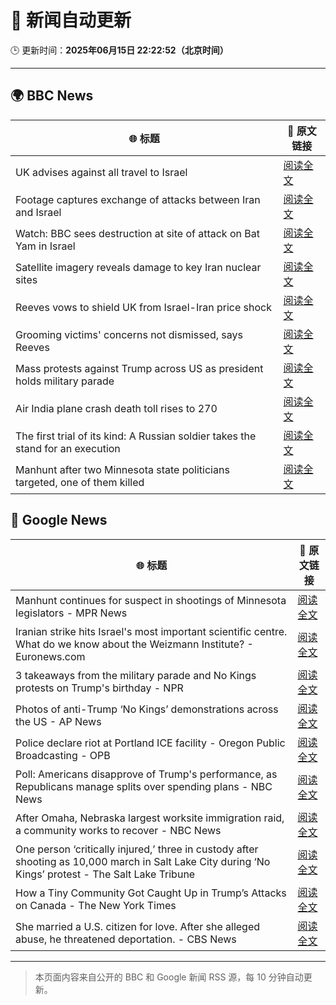 # 🧠 新闻自动更新

🕒 更新时间：**2025年06月15日 22:22:52（北京时间）**

---

## 🌍 BBC News

| 🌐 标题 | 🔗 原文链接 |
|--------|-------------|
| UK advises against all travel to Israel | [阅读全文](https://www.bbc.com/news/articles/c1kvk8jpy3vo) |
| Footage captures exchange of attacks between Iran and Israel | [阅读全文](https://www.bbc.com/news/videos/cy9090yje1do) |
| Watch: BBC sees destruction at site of attack on Bat Yam in Israel | [阅读全文](https://www.bbc.com/news/videos/cy9098pq0v1o) |
| Satellite imagery reveals damage to key Iran nuclear sites | [阅读全文](https://www.bbc.com/news/articles/c7808xvv737o) |
| Reeves vows to shield UK from Israel-Iran price shock | [阅读全文](https://www.bbc.com/news/articles/c3080q893z3o) |
| Grooming victims' concerns not dismissed, says Reeves | [阅读全文](https://www.bbc.com/news/articles/cz0d09zkyy7o) |
| Mass protests against Trump across US as president holds military parade | [阅读全文](https://www.bbc.com/news/articles/c70622038yxo) |
| Air India plane crash death toll rises to 270 | [阅读全文](https://www.bbc.com/news/articles/c0575me7j82o) |
| The first trial of its kind: A Russian soldier takes the stand for an execution | [阅读全文](https://www.bbc.com/news/articles/cp8ylx534j0o) |
| Manhunt after two Minnesota state politicians targeted, one of them killed | [阅读全文](https://www.bbc.com/news/articles/cgj83q2e562o) |

## 📰 Google News

| 🌐 标题 | 🔗 原文链接 |
|--------|-------------|
| Manhunt continues for suspect in shootings of Minnesota legislators - MPR News | [阅读全文](https://news.google.com/rss/articles/CBMiyAFBVV95cUxNR3QxcFF4aVpiaHN4RjV0SVJxd1ZIN3Nnb3NSYlhoUGtBUjZNOXQ2NE9yUU5kQWxEcHdIYTJ1dUxlbmc2NFhmTkdXeEpGd2RUM3VKQVNBV05fbENub3RfcDdta00zQk9CRUpIQTNfSGhydGQwOHRGSUg1MGxUQ184azVFM0c5R0M2a2F3cm00UU1xYnVGV09WbEFzNzZfY0hrdElKSVRHVmpNOGw2NmtoS3FneVNJemZEdjhTRHVJZFc1eTRyTjV4NQ?oc=5) |
| Iranian strike hits Israel's most important scientific centre. What do we know about the Weizmann Institute? - Euronews.com | [阅读全文](https://news.google.com/rss/articles/CBMixAFBVV95cUxPbmlzRE83aGphR2cwWElfaHpEd0w5d0RQUUtmRzItci1ZS2dteGREQU15M0ZLVmNyeFlaYUNXRnE1aVR4Q2tQR1pjZEhHUkhMb3VMeE9ZOHgxOUpZREV1SUN5aG1hOE5UNUU0RGdGYzZ1SjFvWTU0dFl4RlRnbTBFTEtPUG4xa2g1Q3pLMEV4X2FscTVaR3VQcUp1NUI1Q2VPN3YxQnh6LUYxc01tdERxQTdDS1ZZNlhBbnBPb2ttVW1CNTJE?oc=5) |
| 3 takeaways from the military parade and No Kings protests on Trump's birthday - NPR | [阅读全文](https://news.google.com/rss/articles/CBMivwFBVV95cUxNci1CR2VmckY3VXJScU9aSEN6ZGsxMEJNQ1p5amxfYzFjNnJWdVlUTFJWQjR4MjR5OFdoU0xGTDV2Zi1maWVScWNiXzQtdGczMW9pWEZxRkkwU1h6SVNfajcwMnNOQ0c4dGVPVHFrZUdnRkotSm43MHhQY1F3enRTUWlBZzBTei15X0RPVkhQUHlQc01PcUtHT3hOaTZZczZFUVVWSWg5RmhHcDgzTFp5X1pMQjROX0NHMkNObUtwTQ?oc=5) |
| Photos of anti-Trump ‘No Kings’ demonstrations across the US - AP News | [阅读全文](https://news.google.com/rss/articles/CBMilgFBVV95cUxONXVPS25IR0RydFZIUW9DaS1icktDaXRIWUIxb1hFdjVUWFRpS3IxTVVhX09KYjU4TDNNa3RyMktvQXctU2RsLVJLajBrQ0xXUEFXNmIwMFVFTWhDVENRZExSUUoyOFhDTGc0aWdGcXJ1aFR4N2dNMnpqOFJxcFhOUHZjcTEzcjBPX1d3TTVQMlJHU0Q4SFE?oc=5) |
| Police declare riot at Portland ICE facility - Oregon Public Broadcasting - OPB | [阅读全文](https://news.google.com/rss/articles/CBMifkFVX3lxTE5leHFNM241dTFHYmtwbWJQaTJDTHY1eU5DUlZqY3c5cURGNVZsUlpkdWpEbW5XS0JCS3IxOExTQURBSS1rZXMtZDZjWUpzQW9KLW9rREM5RG1UaEd6X3JMeWZWaFh5OUROcGlDNlFtdi1wSkp1XzllWjRUa0Z4Zw?oc=5) |
| Poll: Americans disapprove of Trump's performance, as Republicans manage splits over spending plans - NBC News | [阅读全文](https://news.google.com/rss/articles/CBMi0AFBVV95cUxQM00zS0xUaTVHc0ZKVlhXSGJKQm53WjF6cE83czl4NlFmQTZkX2dqQXdwRGtCWUNQOE5pVUNjUTNraUlWOTN3SERqcm01N2I2VzJ1SGszeDJRZzlkTEpwV0M0Und0ZVVyTzhqYXMtMXpEclRYcjlaLWVoOGtnZ0ExQS1HYXh4Ti1hR0FIZlhCVzAwNlBFWm02c0twRDNYQVUyVnVxZFQ3SnRUeVRfcmx5ZElwMFY0Smllc1hJUVE0TVhGQVBwbU5HREZYel9kaXZu0gFWQVVfeXFMTlNGbkpqQldjS3Y2YTVSeGR1TDB0eUZFN0hhLXZtYmJrZXdxWmctTnhGZFZaQ0lNNWt2aTRSY1VveEJPdks2RlA1cWk0c3J3UWR3VXlzTGc?oc=5) |
| After Omaha, Nebraska largest worksite immigration raid, a community works to recover - NBC News | [阅读全文](https://news.google.com/rss/articles/CBMilAFBVV95cUxQQkZWemFWRWxiZHBPRElPNDlXTUgxXzJQSXlicTZIOWVqbnNfZWZtYWdZZnEzaThtd2NrMWR2eXM1QldoZ243SFVNWEJsVl9zZ0JVSWt0ZGN5R19ZTW5rTFZtOVRLZUhaX2JONmRrWVNRM1Rld3pLQnk0MFo0SEpsXzBRQlN2R2JMVXVRU29MOXpMYUhI0gFWQVVfeXFMT0dhY1R3ZjE4UjFLRDhOamNhSXRNSFFnbUQ5eXE1QVVyREZtUFcyaklrX0pGTEp2YUZ1cFllZ0d4SFE5TFhGWWN5OV94ZDhuQlg1ZGxSRmc?oc=5) |
| One person ‘critically injured,’ three in custody after shooting as 10,000 march in Salt Lake City during ‘No Kings’ protest - The Salt Lake Tribune | [阅读全文](https://news.google.com/rss/articles/CBMiiwFBVV95cUxPWHNxOW94UkRVcG1ZT243S0taN3p4Q0RnTnBqalZKRXh4VlhaWVJoMS0zQ0FtdzZ4YV9DUjNYd2V4YnE1OTQySlAxRmxtQXBhN3BUSDVySUQ2YzVTOGd2TDk1UVBhczEwV0p1akgwenpoaUN3VGhIY00yMGZNZ3BfQzB0LS1ISG5SNmc0?oc=5) |
| How a Tiny Community Got Caught Up in Trump’s Attacks on Canada - The New York Times | [阅读全文](https://news.google.com/rss/articles/CBMihgFBVV95cUxNTUVLQWNCOWJiRmJreWdMZ1U0R1MtVmprNFB1VjBxTGEtTXVwUm5yTGZlQnhkZTlhaXM5UlpkblpXMGd0UHluUm02bWd4THdfc1hKaV80ZExUOWtURUlVQjVSX1VoOXQ1bGhJM25QUS1ubXlEOEFQT3ozUUJFbF9XT0M5UEl5UQ?oc=5) |
| She married a U.S. citizen for love. After she alleged abuse, he threatened deportation. - CBS News | [阅读全文](https://news.google.com/rss/articles/CBMie0FVX3lxTE5FTHc3djE4MjlfeUI2aThtMW1hN1QxUTBVb3h4U29iSlZCSkozOWFBWTFraHdsT3h2Q2dJTDAxTlRJcGYwR2RoTmN3QU5zSlZNcE4zTjUzY2JQaWkzMU1KRWZwRFVCZWViZVAxYUdhS1REVGoxZTRQUFVRONIBgAFBVV95cUxQNmEyczY5ckw4SEZPZHRjMjVTWmZEZkhzdUY1ODRfcy1kWjhhVU5JME5kX3FIR1hacWNLZUtudDJmMHRzV2h6MXBzOXZZOWgwdW1GS2VRWHZxUkJMc095SHc5S0Q5YXdxSHl0cUtaMEhMUmRFOTFtNlc3QjdpUzVNTw?oc=5) |

---
> 本页面内容来自公开的 BBC 和 Google 新闻 RSS 源，每 10 分钟自动更新。